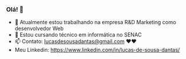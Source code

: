 ### Olá! 👋
- 🌱 Atualmente estou trabalhando na empresa R&D Marketing como desenvolvedor Web
- 👯 Estou cursando técnico em informática no SENAC
- 📫 Contato: lucasdesousadantas@gmail.com ❤️❤️
- Meu Linkedin: https://www.linkedin.com/in/lucas-de-sousa-dantas/

